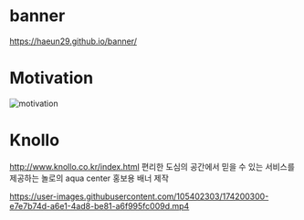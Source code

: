 # banner
https://haeun29.github.io/banner/

# Motivation
![motivation](https://user-images.githubusercontent.com/105402303/174119041-16f8073d-35e6-43f2-a6b0-7f19a7ad09ce.jpg)

# Knollo 
http://www.knollo.co.kr/index.html
편리한 도심의 공간에서 믿을 수 있는 서비스를 제공하는 놀로의 aqua center 홍보용 배너 제작

https://user-images.githubusercontent.com/105402303/174200300-e7e7b74d-a6e1-4ad8-be81-a6f995fc009d.mp4
